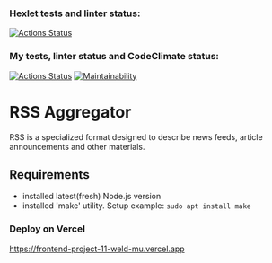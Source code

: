 ### Hexlet tests and linter status:
[![Actions Status](https://github.com/expant/frontend-project-11/actions/workflows/hexlet-check.yml/badge.svg)](https://github.com/expant/frontend-project-11/actions)

### My tests, linter status and CodeClimate status:
[![Actions Status](https://github.com/expant/frontend-project-11/workflows/my-build/badge.svg)](https://github.com/expant/frontend-project-11/actions)
[![Maintainability](https://api.codeclimate.com/v1/badges/ce667e692569089ce047/maintainability)](https://codeclimate.com/github/expant/frontend-project-11/maintainability)

# RSS Aggregator
RSS is a specialized format designed to describe news feeds, article announcements and other materials.

## Requirements
* installed latest(fresh) Node.js version
* installed 'make' utility. Setup example: `sudo apt install make`

### Deploy on Vercel
https://frontend-project-11-weld-mu.vercel.app
